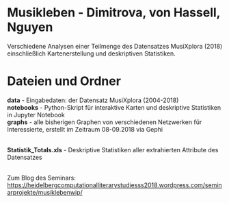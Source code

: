 # Musikleben - Dimitrova, von Hassell, Nguyen
Verschiedene Analysen einer Teilmenge des Datensatzes MusiXplora (2018) einschließlich Kartenerstellung und deskriptiven Statistiken.

# Dateien und Ordner
**data** -  Eingabedaten: der Datensatz MusiXplora (2004-2018)
<br/>**notebooks** - Python-Skript für interaktive Karten und deskriptive Statistiken in Jupyter Notebook
<br/>**graphs** - alle bisherigen Graphen von verschiedenen Netzwerken für Interessierte, erstellt im Zeitraum 08-09.2018 via Gephi

<br/>**Statistik_Totals.xls** - Deskriptive Statistiken aller extrahierten Attribute des Datensatzes

<br/> Zum Blog des Seminars: https://heidelbergcomputationalliterarystudiesss2018.wordpress.com/seminarprojekte/musiklebenwip/


